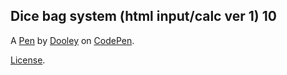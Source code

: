 Dice bag system (html input/calc ver 1) 10
------------------------------------------


A [Pen](https://codepen.io/Summer217/pen/KqqYgj) by [Dooley](http://codepen.io/Summer217) on [CodePen](http://codepen.io/).

[License](https://codepen.io/Summer217/pen/KqqYgj/license).